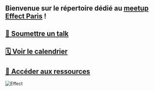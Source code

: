 ## Bienvenue sur le répertoire dédié au [meetup Effect Paris](https://www.meetup.com/fr-FR/effect-paris) !

## [🎤 Soumettre un talk](https://github.com/evryg-org/effect-paris/issues/new/choose)
## [🗓️ Voir le calendrier](https://www.meetup.com/fr-FR/effect-paris/events)
## [💾 Accéder aux ressources](https://github.com/evryg-org/effect-paris/blob/main/RESOURCES.md)

<img src="https://github.com/evryg-org/effect-paris/assets/43391199/94c26a9b-e46d-4234-8abd-4ba688aaade7" alt="Effect" />